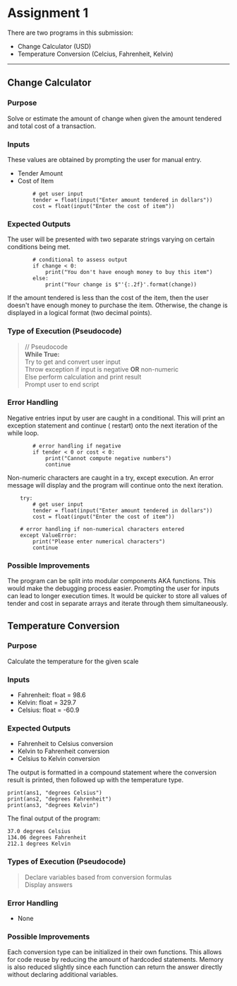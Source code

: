 Assignment 1
= 

There are two programs in this submission:

- Change Calculator (USD)
- Temperature Conversion (Celcius, Fahrenheit, Kelvin)

---
## Change Calculator


### Purpose



Solve or estimate the amount of change when given the amount tendered and total cost of a transaction.

### Inputs


These values are obtained by prompting the user for manual entry.

- Tender Amount
- Cost of Item

````
        # get user input
        tender = float(input("Enter amount tendered in dollars"))
        cost = float(input("Enter the cost of item"))
````

### Expected Outputs


The user will be presented with two separate strings varying on certain conditions being met.

````
        # conditional to assess output
        if change < 0:
            print("You don't have enough money to buy this item")
        else:
            print("Your change is $"'{:.2f}'.format(change))
````

If the amount tendered is less than the cost of the item, then the user doesn't have enough money to purchase the item.
Otherwise, the change is displayed in a logical format (two decimal points).

### Type of Execution (Pseudocode)



> // Pseudocode  
> **While True:**  
> Try to get and convert user input  
> Throw exception if input is negative **OR** non-numeric  
> Else perform calculation and print result  
> Prompt user to end script
>


### Error Handling


Negative entries input by user are caught in a conditional. This will print an exception statement and continue (
restart)
onto the next iteration of the while loop.

````
        # error handling if negative
        if tender < 0 or cost < 0:
            print("Cannot compute negative numbers")
            continue
````

Non-numeric characters are caught in a try, except execution. An error message will display and the program will
continue onto the next iteration.

```
    try:
        # get user input
        tender = float(input("Enter amount tendered in dollars"))
        cost = float(input("Enter the cost of item"))
```

```
    # error handling if non-numerical characters entered
    except ValueError:
        print("Please enter numerical characters")
        continue
```

### Possible Improvements


The program can be split into modular components AKA functions. This would make the debugging process easier. Prompting
the user for inputs can lead to longer execution times. It would be quicker to store all values of tender and cost in
separate arrays and iterate through them simultaneously.

## Temperature Conversion

### Purpose

Calculate the temperature for the given scale

### Inputs

- Fahrenheit: float = 98.6
- Kelvin: float = 329.7
- Celsius: float = -60.9

### Expected Outputs

- Fahrenheit to Celsius conversion
- Kelvin to Fahrenheit conversion
- Celsius to Kelvin conversion

The output is formatted in a compound statement where the conversion result is printed, then followed up
with the temperature type. 

```
print(ans1, "degrees Celsius")
print(ans2, "degrees Fahrenheit")
print(ans3, "degrees Kelvin")
```

The final output of the program:

```
37.0 degrees Celsius
134.06 degrees Fahrenheit
212.1 degrees Kelvin
```

### Types of Execution (Pseudocode)

> Declare variables based from conversion formulas  
> Display answers

### Error Handling
- None

### Possible Improvements

Each conversion type can be initialized in their own functions. This allows for code reuse
by reducing the amount of hardcoded statements. Memory is also reduced slightly since each function can return
the answer directly without declaring additional variables.
